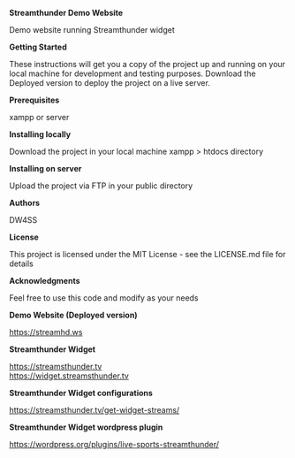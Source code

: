 **Streamthunder Demo Website**  

Demo website running Streamthunder widget

**Getting Started** 

These instructions will get you a copy of the project up and running on your local machine for development and testing purposes. Download the Deployed version to deploy the project on a live server.

**Prerequisites** 

xampp or server

**Installing locally**  

Download the project in your local machine xampp > htdocs directory

**Installing on server**  

Upload the project via FTP in your public directory
 
**Authors** 

DW4SS
 
**License** 

This project is licensed under the MIT License - see the LICENSE.md file for details

**Acknowledgments**  

Feel free to use this code and modify as your needs

**Demo Website (Deployed version)**

https://streamhd.ws 

**Streamthunder Widget**  

https://streamsthunder.tv  
https://widget.streamsthunder.tv  

**Streamthunder Widget configurations**  

https://streamsthunder.tv/get-widget-streams/

**Streamthunder Widget wordpress plugin**  

https://wordpress.org/plugins/live-sports-streamthunder/

